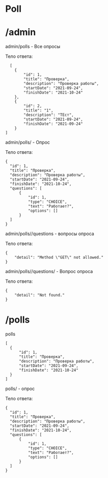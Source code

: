 # Poll

# /admin

admin/polls - Все опросы

  Тело ответа:
```
  [
    {
        "id": 1,
        "title": "Проверка",
        "description": "Проверка работы",
        "startDate": "2021-09-24",
        "finishDate": "2021-10-24"
    },
    {
        "id": 2,
        "title": "1",
        "description": "ТЕст",
        "startDate": "2021-09-24",
        "finishDate": "2021-09-24"
    }
]
```


admin/polls/<id> - Опрос

  Тело ответа:
  ```
  {
    "id": 1,
    "title": "Проверка",
    "description": "Проверка работы",
    "startDate": "2021-09-24",
    "finishDate": "2021-10-24",
    "questions": [
        {
            "id": 1,
            "type": "CHOICE",
            "text": "Работает?",
            "options": []
        }
    ]
}
  ```

  
admin/polls/<id>/questions - вопросы опроса
  
  Тело ответа:
```
{
    "detail": "Method \"GET\" not allowed."
}
```
  
  
admin/polls/<id>/questions/<id> - Вопрос опроса
  
  Тело ответа:
```
{
    "detail": "Not found."
}
```
  
  
# /polls

polls
  ```
  [
    {
        "id": 1,
        "title": "Проверка",
        "description": "Проверка работы",
        "startDate": "2021-09-24",
        "finishDate": "2021-10-24"
    }
]
  ```
  
polls/<id> - опрос
  
  Тело ответа:
```  
{
  "id": 1,
  "title": "Проверка",
  "description": "Проверка работы",
  "startDate": "2021-09-24",
  "finishDate": "2021-10-24",
  "questions": [
      {
          "id": 1,
          "type": "CHOICE",
          "text": "Работает?",
          "options": []
      }
  ]
}
```
